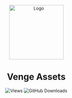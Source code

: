 <p align="center">
  <img src="https://iili.io/2HhxJyB.png" width="175" alt="Logo">
</p>

<h1 align="center">Venge Assets</h1>

<p align="center">
  <img alt="Views" src="https://komarev.com/ghpvc/?username=Venge-Assets&color=green&style=for-the-badge&label=VIEWS&abbreviated=true">
  <img alt="GitHub Downloads" src="https://img.shields.io/github/downloads/Moroxi/Venge-Assets/total.svg?style=for-the-badge">
</p>
